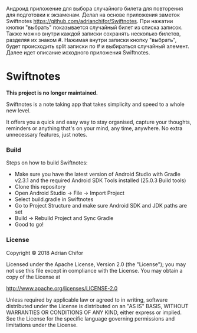 Андроид приложение для выбора случайного билета для повторения для подготовки к экзаменам. Делал на основе приложения заметок Swiftnotes https://github.com/adrianchifor/Swiftnotes.
При нажатии кнопки "выбрать" показывается случайный билет из списка записок.
Также можно внутри каждой записки сохранять несколько билетов, разделяя их знаком #. Нажимая внутри записки кнопку "выбрать", будет происходить split записки по # и выбираться случайный элемент. Далее идет описание исходного приложения Swiftnotes.
# Swiftnotes

**This project is no longer maintained.**

Swiftnotes is a note taking app that takes simplicity and speed to a whole new level. 

It offers you a quick and easy way to stay organised, capture your thoughts, reminders or anything that's on your mind, any time, anywhere. No extra unnecessary features, just notes.

### Build

Steps on how to build Swiftnotes:
- Make sure you have the latest version of Android Studio with Gradle v2.3.1 and the required Android SDK Tools installed (25.0.3 Build tools)
- Clone this repository
- Open Android Studio -> File -> Import Project
- Select build.gradle in Swiftnotes
- Go to Project Structure and make sure Android SDK and JDK paths are set
- Build -> Rebuild Project and Sync Gradle
- Good to go!

### License

Copyright &copy; 2018 Adrian Chifor

Licensed under the Apache License, Version 2.0 (the "License"); you may not use this file except in compliance with the License. You may obtain a copy of the License at

http://www.apache.org/licenses/LICENSE-2.0

Unless required by applicable law or agreed to in writing, software distributed under the License is distributed on an "AS IS" BASIS, WITHOUT WARRANTIES OR CONDITIONS OF ANY KIND, either express or implied. See the License for the specific language governing permissions and limitations under the License.
